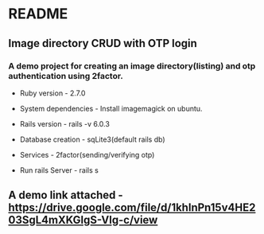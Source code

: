 # README

## Image directory CRUD with OTP login

### A demo project for creating an image directory(listing) and otp authentication using 2factor. 

* Ruby version - 2.7.0

* System dependencies - Install imagemagick on ubuntu.

* Rails version - rails -v 6.0.3

* Database creation - sqLite3(default rails db)

* Services - 2factor(sending/verifying otp)

* Run rails Server - rails s

## A demo link attached - https://drive.google.com/file/d/1khlnPn15v4HE203SgL4mXKGlgS-Vlg-c/view
